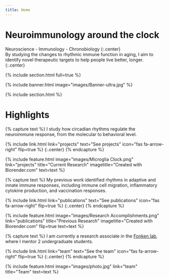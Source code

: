 ```yaml
---
title: Home
---
```


# Neuroimmunology around the clock

Neuroscience - Immunology - Chronobiology
{:.center}
<br/>
By studying the changes to rhythmic immune function in aging, I aim to identify novel therapeutic targets to help people live better, longer.
{:.center}

{% include section.html full=true %}

{% include banner.html image="images/Banner-ultra.jpg" %}

{% include section.html %}

# Highlights

{% capture text %}
I study how circadian rhythms regulate the neuroimmune response, from the molecular to behavioral level.

{%
  include link.html
  link="projects"
  text="See projects"
  icon="fas fa-arrow-right"
  flip=true
%}
{:.center}
{% endcapture %}

{%
  include feature.html
  image="images/Microglia Clock.png"
  link="projects"
  title="Current Research"
  imagetitle="Created with Biorender.com"
  text=text
%}

{% capture text %}
My previous work identified rhythms in adaptive and innate immune responses, including immune cell migration, inflammatory cytokine production, and vaccination responses.

{%
  include link.html
  link="publications"
  text="See publications"
  icon="fas fa-arrow-right"
  flip=true
%}
{:.center}
{% endcapture %}

{%
  include feature.html
  image="images/Research Accomplishments.png"
  link="publications"
  title="Previous Research"
  imagetitle="Created with Biorender.com"
  flip=true
  text=text
%}

{% capture text %}
I am currently a research associate in the [Fonken lab](https://www.fonkenlab.com/), where I mentor 2 undergraduate students.

{%
  include link.html
  link="team"
  text="See the team"
  icon="fas fa-arrow-right"
  flip=true
%}
{:.center}
{% endcapture %}

{%
  include feature.html
  image="images/photo.jpg"
  link="team"
  title="Team"
  text=text
%}



